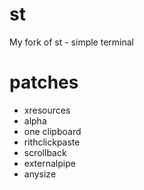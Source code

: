 # st
My fork of st - simple terminal

# patches
- xresources
- alpha
- one clipboard
- rithclickpaste
- scrollback
- externalpipe
- anysize
